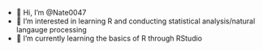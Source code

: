 - 👋 Hi, I’m @Nate0047
- 👀 I’m interested in learning R and conducting statistical analysis/natural langauge processing
- 🌱 I’m currently learning the basics of R through RStudio

<!---
Nate0047/Nate0047 is a ✨ special ✨ repository because its `README.md` (this file) appears on your GitHub profile.
You can click the Preview link to take a look at your changes.
--->
